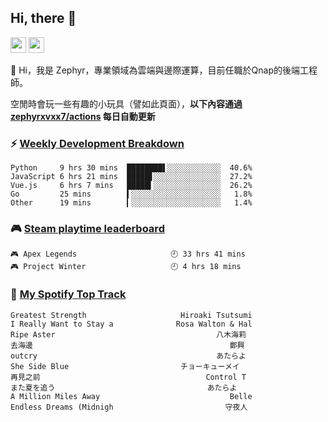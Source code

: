 <!--
**zephyrxvxx7/zephyrxvxx7** is a ✨ _special_ ✨ repository because its `README.md` (this file) appears on your GitHub profile.

Here are some ideas to get you started:

- 🔭 I’m currently working on ...
- 🌱 I’m currently learning ...
- 👯 I’m looking to collaborate on ...
- 🤔 I’m looking for help with ...
- 💬 Ask me about ...
- 📫 How to reach me: ...
- 😄 Pronouns: ...
- ⚡ Fun fact: ...
-->

## Hi, there 👋

<a href="https://www.instagram.com/zephyrxvxx7/"><img src="https://img.shields.io/badge/instagram-3f729b?&style=for-the-badge&logo=instagram&logoColor=white" height=25></a>
<a href="https://zephyrxvxx7.me/"><img src="https://img.shields.io/badge/blog-gray?&style=for-the-badge&logo=hexo&logoColor=white" height=25></a>

👋 Hi，我是 Zephyr，專業領域為雲端與邊際運算，目前任職於Qnap的後端工程師。

空閒時會玩一些有趣的小玩具（譬如此頁面），**以下內容通過 [zephyrxvxx7/actions](https://github.com/zephyrxvxx7/zephyrxvxx7/actions) 每日自動更新**

### ⚡ [Weekly Development Breakdown](https://gist.github.com/zephyrxvxx7/ee1787313f0772b51494d051b5edde7f)

<!-- code_time start -->

```text
Python     9 hrs 30 mins  ████████▌░░░░░░░░░░░░  40.6%
JavaScript 6 hrs 21 mins  █████▋░░░░░░░░░░░░░░░  27.2%
Vue.js     6 hrs 7 mins   █████▍░░░░░░░░░░░░░░░  26.2%
Go         25 mins        ▍░░░░░░░░░░░░░░░░░░░░   1.8%
Other      19 mins        ▎░░░░░░░░░░░░░░░░░░░░   1.4%
```

<!-- code_time end -->

### 🎮 [Steam playtime leaderboard](https://gist.github.com/zephyrxvxx7/f77b8978877f959b69d84723c43a4a64)

<!-- steam_time start -->

```text
🎮 Apex Legends                     🕘 33 hrs 41 mins
🎮 Project Winter                   🕘 4 hrs 18 mins
```

<!-- steam_time end -->

### 🎵 [My Spotify Top Track](https://gist.github.com/zephyrxvxx7/fe159fde5ec9ebea27e03dd63a71e78f)

<!-- spotify_track start -->

```text
Greatest Strength                     Hiroaki Tsutsumi
I Really Want to Stay a              Rosa Walton & Hal
Ripe Aster                                    八木海莉
去海邊                                            鄭興
outcry                                        あたらよ
She Side Blue                         チョーキューメイ
再見之前                                     Control T
また夏を追う                                  あたらよ
A Million Miles Away                             Belle
Endless Dreams (Midnigh                         守夜人
```

<!-- spotify_track end -->
